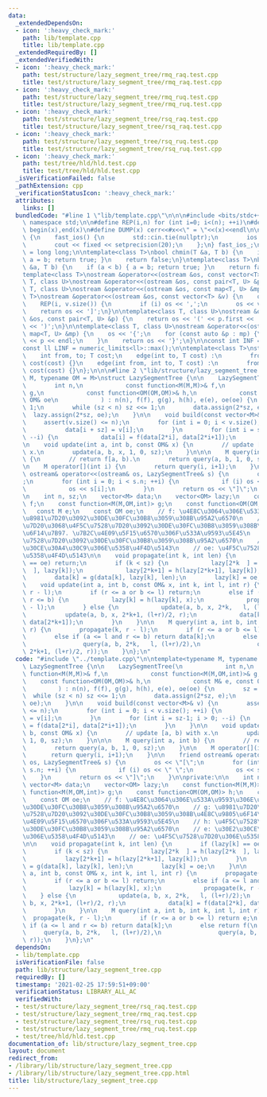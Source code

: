 ```yaml
---
data:
  _extendedDependsOn:
  - icon: ':heavy_check_mark:'
    path: lib/template.cpp
    title: lib/template.cpp
  _extendedRequiredBy: []
  _extendedVerifiedWith:
  - icon: ':heavy_check_mark:'
    path: test/structure/lazy_segment_tree/rmq_raq.test.cpp
    title: test/structure/lazy_segment_tree/rmq_raq.test.cpp
  - icon: ':heavy_check_mark:'
    path: test/structure/lazy_segment_tree/rmq_ruq.test.cpp
    title: test/structure/lazy_segment_tree/rmq_ruq.test.cpp
  - icon: ':heavy_check_mark:'
    path: test/structure/lazy_segment_tree/rsq_raq.test.cpp
    title: test/structure/lazy_segment_tree/rsq_raq.test.cpp
  - icon: ':heavy_check_mark:'
    path: test/structure/lazy_segment_tree/rsq_ruq.test.cpp
    title: test/structure/lazy_segment_tree/rsq_ruq.test.cpp
  - icon: ':heavy_check_mark:'
    path: test/tree/hld/hld.test.cpp
    title: test/tree/hld/hld.test.cpp
  _isVerificationFailed: false
  _pathExtension: cpp
  _verificationStatusIcon: ':heavy_check_mark:'
  attributes:
    links: []
  bundledCode: "#line 1 \"lib/template.cpp\"\n\n\n#include <bits/stdc++.h>\nusing\
    \ namespace std;\n\n#define REP(i,n) for (int i=0; i<(n); ++i)\n#define ALL(x)\
    \ begin(x),end(x)\n#define DUMP(x) cerr<<#x<<\" = \"<<(x)<<endl\n\nstruct fast_ios\
    \ {\n    fast_ios() {\n        std::cin.tie(nullptr);\n        ios::sync_with_stdio(false);\n\
    \        cout << fixed << setprecision(20);\n    };\n} fast_ios_;\n\nusing ll\
    \ = long long;\n\ntemplate<class T>\nbool chmin(T &a, T b) {\n    if (a > b) {\
    \ a = b; return true; }\n    return false;\n}\ntemplate<class T>\nbool chmax(T\
    \ &a, T b) {\n    if (a < b) { a = b; return true; }\n    return false;\n}\n\n\
    template<class T>\nostream &operator<<(ostream &os, const vector<T> &v);\ntemplate<class\
    \ T, class U>\nostream &operator<<(ostream &os, const pair<T, U> &p);\ntemplate<class\
    \ T, class U>\nostream &operator<<(ostream &os, const map<T, U> &mp);\n\ntemplate<class\
    \ T>\nostream &operator<<(ostream &os, const vector<T> &v) {\n    os << '[';\n\
    \    REP(i, v.size()) {\n        if (i) os << ',';\n        os << v[i];\n    }\n\
    \    return os << ']';\n}\n\ntemplate<class T, class U>\nostream &operator<<(ostream\
    \ &os, const pair<T, U> &p) {\n    return os << '(' << p.first << ' ' << p.second\
    \ << ')';\n}\n\ntemplate<class T, class U>\nostream &operator<<(ostream &os, const\
    \ map<T, U> &mp) {\n    os << '{';\n    for (const auto &p : mp) {\n        os\
    \ << p << endl;\n    }\n    return os << '}';\n}\n\nconst int INF = numeric_limits<int>::max();\n\
    const ll LINF = numeric_limits<ll>::max();\n\ntemplate<class T>\nstruct edge {\n\
    \    int from, to; T cost;\n    edge(int to, T cost) :\n        from(-1), to(to),\
    \ cost(cost) {}\n    edge(int from, int to, T cost) :\n        from(from), to(to),\
    \ cost(cost) {}\n};\n\n\n#line 2 \"lib/structure/lazy_segment_tree.cpp\"\n\ntemplate<typename\
    \ M, typename OM = M>\nstruct LazySegmentTree {\n\n    LazySegmentTree(\n    \
    \        int n,\n            const function<M(M,M)>& f,\n            const function<M(M,OM,int)>&\
    \ g,\n            const function<OM(OM,OM)>& h,\n            const M& e, const\
    \ OM& oe\n            ) : n(n), f(f), g(g), h(h), e(e), oe(oe) {\n        sz =\
    \ 1;\n        while (sz < n) sz <<= 1;\n        data.assign(2*sz, e);\n      \
    \  lazy.assign(2*sz, oe);\n    }\n\n    void build(const vector<M>& v) {\n   \
    \     assert(v.size() <= n);\n        for (int i = 0; i < v.size(); ++i) {\n \
    \           data[i + sz] = v[i];\n        }\n        for (int i = sz-1; i > 0;\
    \ --i) {\n            data[i] = f(data[2*i], data[2*i+1]);\n        }\n    }\n\
    \n    void update(int a, int b, const OM& x) {\n        // update [a, b) with\
    \ x.\n        update(a, b, x, 1, 0, sz);\n    }\n\n\n    M query(int a, int b)\
    \ {\n        // return f[a, b).\n        return query(a, b, 1, 0, sz);\n    }\n\
    \n    M operator[](int i) {\n        return query(i, i+1);\n    }\n\n    friend\
    \ ostream& operator<<(ostream& os, LazySegmentTree& s) {\n        os << \"[\"\
    ;\n        for (int i = 0; i < s.n; ++i) {\n            if (i) os << \" \";\n\
    \            os << s[i];\n        }\n        return os << \"]\";\n    }\n\nprivate:\n\
    \n    int n, sz;\n    vector<M> data;\n    vector<OM> lazy;\n    const function<M(M,M)>\
    \ f;\n    const function<M(M,OM,int)> g;\n    const function<OM(OM,OM)> h;\n \
    \   const M e;\n    const OM oe;\n    // f: \u4E8C\u3064\u306E\u533A\u9593\u306E\
    \u8981\u7D20\u3092\u30DE\u30FC\u30B8\u3059\u308B\u95A2\u6570\n    // g: \u8981\
    \u7D20\u3068\u4F5C\u7528\u7D20\u3092\u30DE\u30FC\u30B8\u3059\u308B\u4E8C\u9805\
    \u6F14\u7B97. \u7B2C\u4E09\u5F15\u6570\u306F\u533A\u9593\u5E45\n    // h: \u4F5C\
    \u7528\u7D20\u3092\u30DE\u30FC\u30B8\u3059\u308B\u95A2\u6570\n    // e: \u30E2\
    \u30CE\u30A4\u30C9\u306E\u5358\u4F4D\u5143\n    // oe: \u4F5C\u7528\u7D20\u306E\
    \u5358\u4F4D\u5143\n\n    void propagate(int k, int len) {\n        if (lazy[k]\
    \ == oe) return;\n        if (k < sz) {\n            lazy[2*k  ] = h(lazy[2*k\
    \  ], lazy[k]);\n            lazy[2*k+1] = h(lazy[2*k+1], lazy[k]);\n        }\n\
    \        data[k] = g(data[k], lazy[k], len);\n        lazy[k] = oe;\n    }\n\n\
    \    void update(int a, int b, const OM& x, int k, int l, int r) {\n        propagate(k,\
    \ r - l);\n        if (r <= a or b <= l) return;\n        else if (a <= l and\
    \ r <= b) {\n            lazy[k] = h(lazy[k], x);\n            propagate(k, r\
    \ - l);\n        } else {\n            update(a, b, x, 2*k,   l, (l+r)/2);\n \
    \           update(a, b, x, 2*k+1, (l+r)/2, r);\n            data[k] = f(data[2*k],\
    \ data[2*k+1]);\n        }\n    }\n\n    M query(int a, int b, int k, int l, int\
    \ r) {\n        propagate(k, r - l);\n        if (r <= a or b <= l) return e;\n\
    \        else if (a <= l and r <= b) return data[k];\n        else return f(\n\
    \                query(a, b, 2*k,   l, (l+r)/2),\n                query(a, b,\
    \ 2*k+1, (l+r)/2, r));\n    }\n};\n"
  code: "#include \"../template.cpp\"\n\ntemplate<typename M, typename OM = M>\nstruct\
    \ LazySegmentTree {\n\n    LazySegmentTree(\n            int n,\n            const\
    \ function<M(M,M)>& f,\n            const function<M(M,OM,int)>& g,\n        \
    \    const function<OM(OM,OM)>& h,\n            const M& e, const OM& oe\n   \
    \         ) : n(n), f(f), g(g), h(h), e(e), oe(oe) {\n        sz = 1;\n      \
    \  while (sz < n) sz <<= 1;\n        data.assign(2*sz, e);\n        lazy.assign(2*sz,\
    \ oe);\n    }\n\n    void build(const vector<M>& v) {\n        assert(v.size()\
    \ <= n);\n        for (int i = 0; i < v.size(); ++i) {\n            data[i + sz]\
    \ = v[i];\n        }\n        for (int i = sz-1; i > 0; --i) {\n            data[i]\
    \ = f(data[2*i], data[2*i+1]);\n        }\n    }\n\n    void update(int a, int\
    \ b, const OM& x) {\n        // update [a, b) with x.\n        update(a, b, x,\
    \ 1, 0, sz);\n    }\n\n\n    M query(int a, int b) {\n        // return f[a, b).\n\
    \        return query(a, b, 1, 0, sz);\n    }\n\n    M operator[](int i) {\n \
    \       return query(i, i+1);\n    }\n\n    friend ostream& operator<<(ostream&\
    \ os, LazySegmentTree& s) {\n        os << \"[\";\n        for (int i = 0; i <\
    \ s.n; ++i) {\n            if (i) os << \" \";\n            os << s[i];\n    \
    \    }\n        return os << \"]\";\n    }\n\nprivate:\n\n    int n, sz;\n   \
    \ vector<M> data;\n    vector<OM> lazy;\n    const function<M(M,M)> f;\n    const\
    \ function<M(M,OM,int)> g;\n    const function<OM(OM,OM)> h;\n    const M e;\n\
    \    const OM oe;\n    // f: \u4E8C\u3064\u306E\u533A\u9593\u306E\u8981\u7D20\u3092\
    \u30DE\u30FC\u30B8\u3059\u308B\u95A2\u6570\n    // g: \u8981\u7D20\u3068\u4F5C\
    \u7528\u7D20\u3092\u30DE\u30FC\u30B8\u3059\u308B\u4E8C\u9805\u6F14\u7B97. \u7B2C\
    \u4E09\u5F15\u6570\u306F\u533A\u9593\u5E45\n    // h: \u4F5C\u7528\u7D20\u3092\
    \u30DE\u30FC\u30B8\u3059\u308B\u95A2\u6570\n    // e: \u30E2\u30CE\u30A4\u30C9\
    \u306E\u5358\u4F4D\u5143\n    // oe: \u4F5C\u7528\u7D20\u306E\u5358\u4F4D\u5143\
    \n\n    void propagate(int k, int len) {\n        if (lazy[k] == oe) return;\n\
    \        if (k < sz) {\n            lazy[2*k  ] = h(lazy[2*k  ], lazy[k]);\n \
    \           lazy[2*k+1] = h(lazy[2*k+1], lazy[k]);\n        }\n        data[k]\
    \ = g(data[k], lazy[k], len);\n        lazy[k] = oe;\n    }\n\n    void update(int\
    \ a, int b, const OM& x, int k, int l, int r) {\n        propagate(k, r - l);\n\
    \        if (r <= a or b <= l) return;\n        else if (a <= l and r <= b) {\n\
    \            lazy[k] = h(lazy[k], x);\n            propagate(k, r - l);\n    \
    \    } else {\n            update(a, b, x, 2*k,   l, (l+r)/2);\n            update(a,\
    \ b, x, 2*k+1, (l+r)/2, r);\n            data[k] = f(data[2*k], data[2*k+1]);\n\
    \        }\n    }\n\n    M query(int a, int b, int k, int l, int r) {\n      \
    \  propagate(k, r - l);\n        if (r <= a or b <= l) return e;\n        else\
    \ if (a <= l and r <= b) return data[k];\n        else return f(\n           \
    \     query(a, b, 2*k,   l, (l+r)/2),\n                query(a, b, 2*k+1, (l+r)/2,\
    \ r));\n    }\n};\n"
  dependsOn:
  - lib/template.cpp
  isVerificationFile: false
  path: lib/structure/lazy_segment_tree.cpp
  requiredBy: []
  timestamp: '2021-02-25 17:59:51+09:00'
  verificationStatus: LIBRARY_ALL_AC
  verifiedWith:
  - test/structure/lazy_segment_tree/rsq_raq.test.cpp
  - test/structure/lazy_segment_tree/rmq_raq.test.cpp
  - test/structure/lazy_segment_tree/rsq_ruq.test.cpp
  - test/structure/lazy_segment_tree/rmq_ruq.test.cpp
  - test/tree/hld/hld.test.cpp
documentation_of: lib/structure/lazy_segment_tree.cpp
layout: document
redirect_from:
- /library/lib/structure/lazy_segment_tree.cpp
- /library/lib/structure/lazy_segment_tree.cpp.html
title: lib/structure/lazy_segment_tree.cpp
---
```

